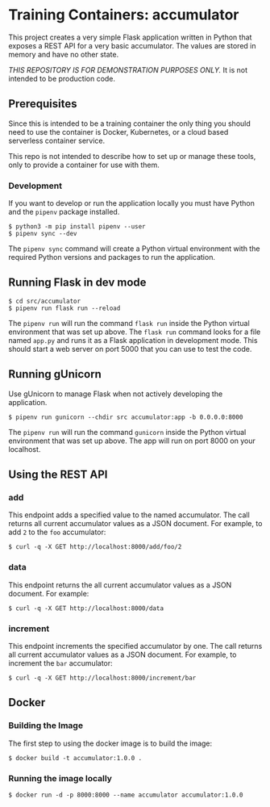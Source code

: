 # Training Containers: accumulator
This project creates a very simple Flask application written in Python that exposes a REST API for a very basic
accumulator. The values are stored in memory and have no other state.

*THIS REPOSITORY IS FOR DEMONSTRATION PURPOSES ONLY.* It is not intended to be production code.

## Prerequisites
Since this is intended to be a training container the only thing you should need to use the container is Docker,
Kubernetes, or a cloud based serverless container service.

This repo is not intended to describe how to set up or manage these tools, only to provide a container for use with them.

### Development
If you want to develop or run the application locally you must have Python and the `pipenv` package installed.

```shell
$ python3 -m pip install pipenv --user
$ pipenv sync --dev
```

The `pipenv sync` command will create a Python virtual environment with the required Python versions and packages to
run the application.

## Running Flask in dev mode
```shell
$ cd src/accumulator
$ pipenv run flask run --reload
```

The `pipenv run` will run the command `flask run` inside the Python virtual environment that was set up above. The
`flask run` command looks for a file named `app.py` and runs it as a Flask application in development mode. This should
start a web server on port 5000 that you can use to test the code.

## Running gUnicorn
Use gUnicorn to manage Flask when not actively developing the application.

```shell
$ pipenv run gunicorn --chdir src accumulator:app -b 0.0.0.0:8000
```

The `pipenv run` will run the command `gunicorn` inside the Python virtual environment that was set up above. The app
will run on port 8000 on your localhost.

## Using the REST API
### add
This endpoint adds a specified value to the named accumulator. The call returns all current accumulator values as a JSON
document. For example, to add `2` to the `foo` accumulator:
```shell
$ curl -q -X GET http://localhost:8000/add/foo/2
```

### data
This endpoint returns the all current accumulator values as a JSON document. For example:
```shell
$ curl -q -X GET http://localhost:8000/data
```

### increment
This endpoint increments the specified accumulator by one. The call returns all current accumulator values as a JSON
document. For example, to increment the `bar` accumulator:
```shell
$ curl -q -X GET http://localhost:8000/increment/bar
```

## Docker
### Building the Image
The first step to using the docker image is to build the image:

```shell
$ docker build -t accumulator:1.0.0 .
```

### Running the image locally
```shell
$ docker run -d -p 8000:8000 --name accumulator accumulator:1.0.0
```
